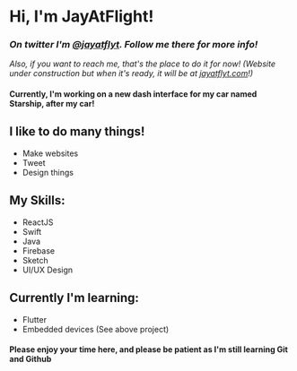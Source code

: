 # Hi, I'm JayAtFlight!
### _On twitter I'm [@jayatflyt](https://twitter.com/jayatflyt). Follow me there for more info!_

_Also, if you want to reach me, that's the place to do it for now! (Website under construction but when it's ready, it will be at [jayatflyt.com](jayatflyt.com)!)_

#### Currently, I'm working on a new dash interface for my car named Starship, after my car!

## I like to do many things!
- Make websites
- Tweet
- Design things

## My Skills:
 - ReactJS
 - Swift
 - Java
 - Firebase
 - Sketch
 - UI/UX Design

## Currently I'm learning:
 - Flutter
 - Embedded devices (See above project)

#### Please enjoy your time here, and please be patient as I'm still learning Git and Github
